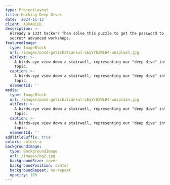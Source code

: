 ```yaml
---
type: ProjectLayout
title: Hacking Deep Dives
date: '2024-11-15'
client: ADVANCED
description: >-
  Already a 133t hacker? Then solve this puzzle to get the password to our
  secret* advanced workshops.
featuredImage:
  type: ImageBlock
  url: /images/pond-gotishatiankul-LEqYrDZWLH4-unsplash.jpg
  altText: >-
    A birds-eye view down a stairwell, representing our "deep dive" into a
    topic.
  caption: >-
    A birds-eye view down a stairwell, representing our "deep dive" into a
    topic.
  elementId: ''
media:
  type: ImageBlock
  url: /images/pond-gotishatiankul-LEqYrDZWLH4-unsplash.jpg
  altText: >-
    A birds-eye view down a stairwell, representing our "deep dive" into a
    topic.
  caption: >-
    A birds-eye view down a stairwell, representing our "deep dive" into a
    topic.
  elementId: ''
addTitleSuffix: true
colors: colors-a
backgroundImage:
  type: BackgroundImage
  url: /images/bg2.jpg
  backgroundSize: cover
  backgroundPosition: center
  backgroundRepeat: no-repeat
  opacity: 100
---
```

